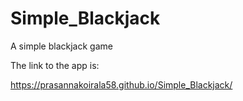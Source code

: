 # Simple_Blackjack
A simple blackjack game

The link to the app is:

https://prasannakoirala58.github.io/Simple_Blackjack/
